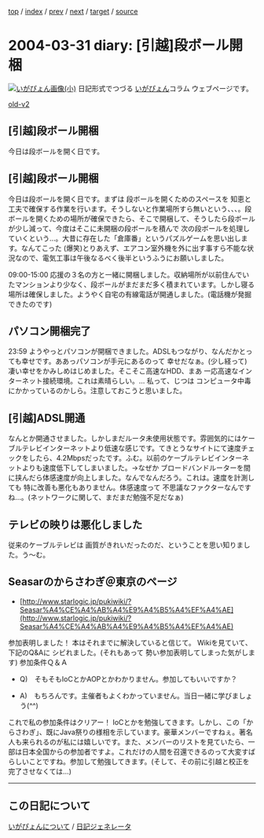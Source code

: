 [top](https://igapyon.github.io/diary/) 
 / [index](https://igapyon.github.io/diary/2004/index.html) 
 / [prev](https://igapyon.github.io/diary/2004/ig040330.html) 
 / [next](https://igapyon.github.io/diary/2004/ig040402.html) 
 / [target](https://igapyon.github.io/diary/2004/ig040331.html) 
 / [source](https://github.com/igapyon/diary/blob/gh-pages/2004/ig040331.html.src.md) 

2004-03-31 diary: [引越]段ボール開梱
=====================================================================================================
[![いがぴょん画像(小)](https://igapyon.github.io/diary/images/iga200306s.jpg "いがぴょん")](https://igapyon.github.io/diary/memo/memoigapyon.html) 日記形式でつづる [いがぴょん](https://igapyon.github.io/diary/memo/memoigapyon.html)コラム ウェブページです。

[old-v2](ig040331-orig.html)

## [引越]段ボール開梱

今日は段ボールを開く日です。


## [引越]段ボール開梱

今日は段ボールを開く日です。まずは 段ボールを開くためのスペースを 知恵と工夫で確保する作業を行います。そうしないと作業場所すら無いという、、、。段ボールを開くための場所が確保できたら、そこで開梱して、そうしたら段ボールが少し減って、今度はそこに未開梱の段ボールを積んで 次の段ボールを処理していくという…。大昔に存在した「倉庫番」というパズルゲームを思い出します。なんてこった (爆笑)とりあえず、エアコン室外機を外に出す事すら不能な状況なので、電気工事は午後なるべく後半というふうにお願いしました。

09:00-15:00 応援の３名の方と一緒に開梱しました。収納場所が以前住んでいたマンションより少なく、段ボールがまだまだ多く積まれています。しかし寝る場所は確保しました。ようやく自宅の有線電話が開通しました。(電話機が発掘できたのです)

## パソコン開梱完了

23:59 ようやっとパソコンが開梱できました。ADSLもつながり、なんだかとっても幸せです。ああっパソコンが手元にあるのって 幸せだなぁ。(少し経って) 凄い幸せをかみしめはじめました。そこそこ高速なHDD、まあ 一応高速なインターネット接続環境。これは素晴らしい。… 私って、じつは コンピュータ中毒にかかっているのかしら。注意しておこうと思いました。

## [引越]ADSL開通

なんとか開通させました。しかしまだルータ未使用状態です。雰囲気的にはケーブルテレビインターネットより低速な感じです。てきとうなサイトにて速度チェックをしたら、4.2Mbpsだったです。ふむ。以前のケーブルテレビインターネットよりも速度低下してしまいました。→なぜか ブロードバンドルーターを間に挟んだら体感速度が向上しました。なんでなんだろう。これは。速度を計測しても 特に改善も悪化もありません。体感速度って 不思議なファクターなんですね…。(ネットワークに関して、まだまだ勉強不足だなぁ)

## テレビの映りは悪化しました

従来のケーブルテレビは 画質がきれいだったのだ、ということを思い知りました。う～む。

## Seasarのからさわぎ＠東京のページ

* [http://www.starlogic.jp/pukiwiki/?Seasar%A4%CE%A4%AB%A4%E9%A4%B5%A4%EF%A4%AE](http://www.starlogic.jp/pukiwiki/?Seasar%A4%CE%A4%AB%A4%E9%A4%B5%A4%EF%A4%AE)

参加表明しました！ 本はそれまでに解決していると信じて。
Wikiを見ていて、下記のQ&Aに シビれました。(それもあって 勢い参加表明してしまった気がします)
参加条件Ｑ＆Ａ
      
* Q)　そもそもIoCとかAOPとかわかりません。参加してもいいですか？
        
* A)　もちろんです。主催者もよくわかっていません。当日一緒に学びましょう(^^)
      

  

これで私の参加条件はクリアー！ IoCとかを勉強してきます。しかし、この「からさわぎ」、既にJava祭りの様相を示しています。豪華メンバーですねぇ。著名人も来られるのが私には嬉しいです。また、メンバーのリストを見ていたら、一部は日本全国からの参加者ですよ。これだけの人間を召還できるのって大変すばらしいことですね。参加して勉強してきます。(そして、その前に引越と校正を完了させなくては…)

----------------------------------------------------------------------------------------------------

## この日記について
[いがぴょんについて](https://igapyon.github.io/diary/memo/memoigapyon.html) / [日記ジェネレータ](https://github.com/igapyon/igapyonv3)
